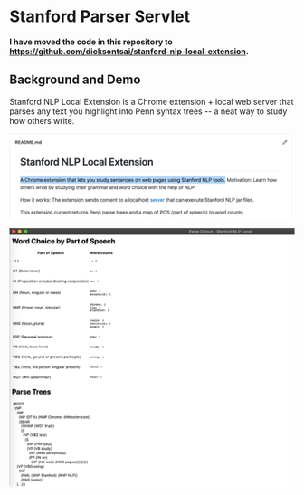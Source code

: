 # Stanford Parser Servlet

**I have moved the code in this repository to https://github.com/dicksontsai/stanford-nlp-local-extension.**

## Background and Demo

Stanford NLP Local Extension is a Chrome extension + local web server that
parses any text you highlight into Penn syntax trees -- a neat way to study how
others write.

![Highlight text](https://github.com/dicksontsai/stanford_parser_server/blob/master/demo_highlight_text.png)

![Render parse trees](https://github.com/dicksontsai/stanford_parser_server/blob/master/demo_parse_tree.png)
